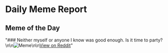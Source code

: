 # Daily Meme Report

## Meme of the Day
"### Neither myself or anyone I know was good enough. Is it time to party?\n\n![Meme](https://i.redd.it/200senkm38rf1.png)\n\n[View on Reddit](https://redd.it/1npvd5p)"
